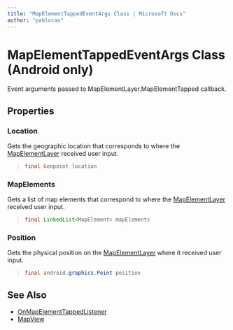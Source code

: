 ```yaml
---
title: "MapElementTappedEventArgs Class | Microsoft Docs"
author: "pablocan"
---
```


# MapElementTappedEventArgs Class (Android only)

Event arguments passed to MapElementLayer.MapElementTapped callback.

## Properties

### Location

Gets the geographic location that corresponds to where the [MapElementLayer](../MapElementLayer-class.md) received user input.

>```java
> final Geopoint location
>```

### MapElements

Gets a list of map elements that correspond to where the [MapElementLayer](../MapElementLayer-class.md) received user input.

>```java
> final LinkedList<MapElement> mapElements
>```

### Position

Gets the physical position on the [MapElementLayer](../MapElementLayer-class.md) where it received user input.

>```java
> final android.graphics.Point position
>```

## See Also

* [OnMapElementTappedListener](OnMapElementTappedListener-interface.md)
* [MapView](../MapView-class.md)